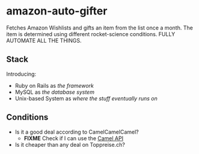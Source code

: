 # amazon-auto-gifter
Fetches Amazon Wishlists and gifts an item from the list once a month. The item is determined using different rocket-science conditions. FULLY AUTOMATE ALL THE THINGS.

## Stack
Introducing:

- Ruby on Rails as *the framework*
- MySQL as *the database system*
- Unix-based System as *where the stuff eventually runs on* 

## Conditions
- Is it a good deal according to CamelCamelCamel?
  - **FIXME** Check if I can use the [Camel API](http://news.camelapi.com/)
- Is it cheaper than any deal on Toppreise.ch?
